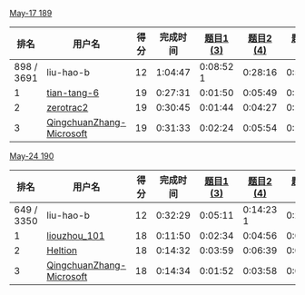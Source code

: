 [May-17 189](https://leetcode-cn.com/contest/weekly-contest-189)

| 排名       | 用户名                                                       | 得分 | 完成时间 | [题目1 (3)](https://leetcode-cn.com/contest/weekly-contest-189/problems/number-of-students-doing-homework-at-a-given-time/) | [题目2 (4)](https://leetcode-cn.com/contest/weekly-contest-189/problems/rearrange-words-in-a-sentence/) | [题目3 (5)](https://leetcode-cn.com/contest/weekly-contest-189/problems/people-whose-list-of-favorite-companies-is-not-a-subset-of-another-list/) | [题目4 (7)](https://leetcode-cn.com/contest/weekly-contest-189/problems/maximum-number-of-darts-inside-of-a-circular-dartboard/) |
| ---------- | ------------------------------------------------------------ | ---- | -------- | ------------------------------------------------------------ | ------------------------------------------------------------ | ------------------------------------------------------------ | ------------------------------------------------------------ |
| 898 / 3691 | liu-hao-b                                                    | 12   | 1:04:47  | 0:08:52 1                                                    | 0:28:16                                                      | 0:59:47                                                      |                                                              |
| 1          | [tian-tang-6](https://leetcode-cn.com/u/tian-tang-6/)        | 19   | 0:27:31  | 0:01:50                                                      | 0:05:49                                                      | 0:12:10                                                      | 0:27:31                                                      |
| 2          | [zerotrac2](https://leetcode-cn.com/u/zerotrac2/)            | 19   | 0:30:45  | 0:01:44                                                      | 0:04:27                                                      | 0:14:01                                                      | 0:30:45                                                      |
| 3          | [QingchuanZhang-Microsoft](https://leetcode-cn.com/u/qingchuanzhang-microsoft/) | 19   | 0:31:33  | 0:02:24                                                      | 0:05:54                                                      | 0:13:44                                                      | 0:31:33                                                      |

[May-24 190](https://leetcode-cn.com/contest/weekly-contest-190)

| 排名       | 用户名                                                       | 得分 | 完成时间 | [题目1 (3)](https://leetcode-cn.com/contest/weekly-contest-190/problems/check-if-a-word-occurs-as-a-prefix-of-any-word-in-a-sentence/) | [题目2 (4)](https://leetcode-cn.com/contest/weekly-contest-190/problems/maximum-number-of-vowels-in-a-substring-of-given-length/) | [题目3 (5)](https://leetcode-cn.com/contest/weekly-contest-190/problems/pseudo-palindromic-paths-in-a-binary-tree/) | [题目4 (6)](https://leetcode-cn.com/contest/weekly-contest-190/problems/max-dot-product-of-two-subsequences/) |
| ---------- | ------------------------------------------------------------ | ---- | -------- | ------------------------------------------------------------ | ------------------------------------------------------------ | ------------------------------------------------------------ | ------------------------------------------------------------ |
| 649 / 3350 | liu-hao-b                                                    | 12   | 0:32:29  | 0:05:11                                                      | 0:14:23 1                                                    | 0:27:29                                                      |                                                              |
| 1          | [liouzhou_101](https://leetcode-cn.com/u/liouzhou_101/)      | 18   | 0:11:50  | 0:02:34                                                      | 0:04:56                                                      | 0:08:47                                                      | 0:11:50                                                      |
| 2          | [Heltion](https://leetcode-cn.com/u/heltion/)                | 18   | 0:14:32  | 0:03:59                                                      | 0:06:39                                                      | 0:09:36                                                      | 0:14:32                                                      |
| 3          | [QingchuanZhang-Microsoft](https://leetcode-cn.com/u/qingchuanzhang-microsoft/) | 18   | 0:14:34  | 0:01:52                                                      | 0:03:58                                                      | 0:08:59                                                      | 0:14:34                                                      |

